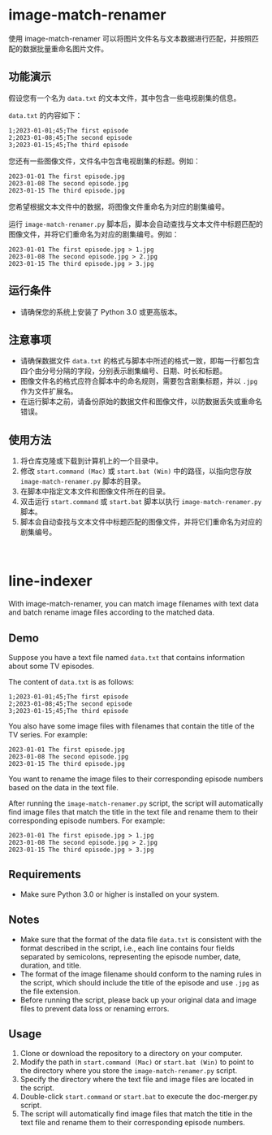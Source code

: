 # image-match-renamer
使用 image-match-renamer 可以将图片文件名与文本数据进行匹配，并按照匹配的数据批量重命名图片文件。

## 功能演示
假设您有一个名为 `data.txt` 的文本文件，其中包含一些电视剧集的信息。

`data.txt` 的内容如下：
```
1;2023-01-01;45;The first episode
2;2023-01-08;45;The second episode
3;2023-01-15;45;The third episode
```
您还有一些图像文件，文件名中包含电视剧集的标题。例如：
```
2023-01-01 The first episode.jpg
2023-01-08 The second episode.jpg
2023-01-15 The third episode.jpg
```
您希望根据文本文件中的数据，将图像文件重命名为对应的剧集编号。

运行 `image-match-renamer.py` 脚本后，脚本会自动查找与文本文件中标题匹配的图像文件，并将它们重命名为对应的剧集编号。例如：
```
2023-01-01 The first episode.jpg > 1.jpg
2023-01-08 The second episode.jpg > 2.jpg
2023-01-15 The third episode.jpg > 3.jpg
```

## 运行条件
- 请确保您的系统上安装了 Python 3.0 或更高版本。

## 注意事项
- 请确保数据文件 `data.txt` 的格式与脚本中所述的格式一致，即每一行都包含四个由分号分隔的字段，分别表示剧集编号、日期、时长和标题。
- 图像文件名的格式应符合脚本中的命名规则，需要包含剧集标题，并以 `.jpg` 作为文件扩展名。
- 在运行脚本之前，请备份原始的数据文件和图像文件，以防数据丢失或重命名错误。

## 使用方法
1. 将仓库克隆或下载到计算机上的一个目录中。
2. 修改 `start.command (Mac)` 或 `start.bat (Win)` 中的路径，以指向您存放 `image-match-renamer.py` 脚本的目录。
3. 在脚本中指定文本文件和图像文件所在的目录。
4. 双击运行 `start.command` 或 `start.bat` 脚本以执行 `image-match-renamer.py` 脚本。
5. 脚本会自动查找与文本文件中标题匹配的图像文件，并将它们重命名为对应的剧集编号。
<br>

# line-indexer
With image-match-renamer, you can match image filenames with text data and batch rename image files according to the matched data.

## Demo
Suppose you have a text file named `data.txt` that contains information about some TV episodes.

The content of `data.txt` is as follows:
```
1;2023-01-01;45;The first episode
2;2023-01-08;45;The second episode
3;2023-01-15;45;The third episode
```
You also have some image files with filenames that contain the title of the TV series. For example:
```
2023-01-01 The first episode.jpg
2023-01-08 The second episode.jpg
2023-01-15 The third episode.jpg
```
You want to rename the image files to their corresponding episode numbers based on the data in the text file.

After running the `image-match-renamer.py` script, the script will automatically find image files that match the title in the text file and rename them to their corresponding episode numbers. For example:
```
2023-01-01 The first episode.jpg > 1.jpg
2023-01-08 The second episode.jpg > 2.jpg
2023-01-15 The third episode.jpg > 3.jpg
```

## Requirements
- Make sure Python 3.0 or higher is installed on your system.

## Notes
- Make sure that the format of the data file `data.txt` is consistent with the format described in the script, i.e., each line contains four fields separated by semicolons, representing the episode number, date, duration, and title.
- The format of the image filename should conform to the naming rules in the script, which should include the title of the episode and use `.jpg` as the file extension.
- Before running the script, please back up your original data and image files to prevent data loss or renaming errors.

## Usage
1. Clone or download the repository to a directory on your computer.
2. Modify the path in `start.command (Mac)` or `start.bat (Win)` to point to the directory where you store the `image-match-renamer.py` script.
3. Specify the directory where the text file and image files are located in the script.
4. Double-click `start.command` or `start.bat` to execute the doc-merger.py script.
5. The script will automatically find image files that match the title in the text file and rename them to their corresponding episode numbers.
